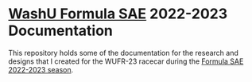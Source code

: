 # [WashU Formula SAE](https://sae.wustl.edu/) 2022-2023 Documentation

This repository holds some of the documentation for the research and designs that I created for the WUFR-23 racecar during the [Formula SAE 2022-2023 season](https://www.fsaeonline.com/). 
